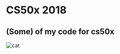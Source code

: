 # CS50x 2018

## (Some) of my code for cs50x

![cat](https://proxy.duckduckgo.com/iu/?u=https%3A%2F%2Fi1.sndcdn.com%2Favatars-000103525015-hq7bvs-t500x500.jpg&f=1&nofb=1)